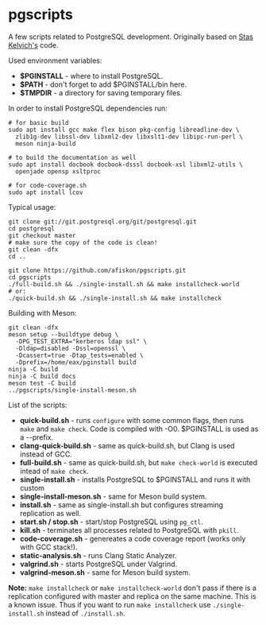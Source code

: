 # pgscripts

A few scripts related to PostgreSQL development. Originally based on [Stas
Kelvich's][stas] code.

Used environment variables:

* **$PGINSTALL** - where to install PostgreSQL.
* **$PATH** - don't forget to add $PGINSTALL/bin here.
* **$TMPDIR** - a directory for saving temporary files.

In order to install PostgreSQL dependencies run:

```
# for basic build
sudo apt install gcc make flex bison pkg-config libreadline-dev \
  zlib1g-dev libssl-dev libxml2-dev libxslt1-dev libipc-run-perl \
  meson ninja-build

# to build the documentation as well
sudo apt install docbook docbook-dsssl docbook-xsl libxml2-utils \
  openjade opensp xsltproc

# for code-coverage.sh
sudo apt install lcov
```

Typical usage:

```
git clone git://git.postgresql.org/git/postgresql.git
cd postgresql
git checkout master
# make sure the copy of the code is clean!
git clean -dfx
cd ..

git clone https://github.com/afiskon/pgscripts.git
cd pgscripts
./full-build.sh && ./single-install.sh && make installcheck-world
# or:
./quick-build.sh && ./single-install.sh && make installcheck
```

Building with Meson:

```
git clean -dfx
meson setup --buildtype debug \
  -DPG_TEST_EXTRA="kerberos ldap ssl" \
  -Dldap=disabled -Dssl=openssl \
  -Dcassert=true -Dtap_tests=enabled \
  -Dprefix=/home/eax/pginstall build
ninja -C build
ninja -C build docs
meson test -C build
../pgscripts/single-install-meson.sh
```

List of the scripts:

* **quick-build.sh** - runs `configure` with some common flags, then runs `make`
  and `make check`. Code is compiled with -O0. $PGINSTALL is used as a --prefix.
* **clang-quick-build.sh** - same as quick-build.sh, but Clang is used instead of
  GCC.
* **full-build.sh** - same as quick-build.sh, but `make check-world` is executed
  intead of `make check`.
* **single-install.sh** - installs PostgreSQL to $PGINSTALL and runs it with custom
* **single-install-meson.sh** - same for Meson build system.
* **install.sh** - same as single-install.sh but configures streaming replication as
  well.
* **start.sh / stop.sh** - start/stop PostgreSQL using `pg_ctl`.
* **kill.sh** - terminates all processes related to PostgreSQL with `pkill`.
* **code-coverage.sh** - genereates a code coverage report (works only with GCC stack!).
* **static-analysis.sh** - runs Clang Static Analyzer.
* **valgrind.sh** - starts PostgreSQL under Valgrind.
* **valgrind-meson.sh** - same for Meson build system.

**Note:** `make installcheck` or `make installcheck-world` don't pass if there
is a replication configured with master and replica on the same machine. This is
a known issue. Thus if you want to run `make installcheck` use
`./single-install.sh` instead of `./install.sh`.

[stas]: https://github.com/kelvich
